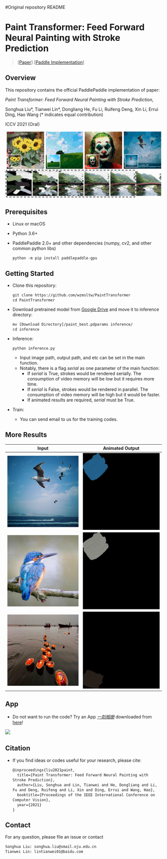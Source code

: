 #Original repository README

# Paint Transformer: Feed Forward Neural Painting with Stroke Prediction

> [[Paper](https://arxiv.org/abs/2108.03798)] [[Paddle Implementation](https://github.com/wzmsltw/PaintTransformer)]


## Overview

This repository contains the official PaddlePaddle implementation of paper:

*Paint Transformer: Feed Forward Neural Painting with Stroke Prediction*,

Songhua Liu\*, Tianwei Lin\*, Dongliang He, Fu Li, Ruifeng Deng, Xin Li, Errui Ding, Hao Wang (* indicates equal contribution)

ICCV 2021 (Oral)

![](picture/picture.png)

## Prerequisites

* Linux or macOS
* Python 3.6+
* PaddlePaddle 2.0+ and other dependencies (numpy, cv2, and other common python libs)

  ```shell
  python -m pip install paddlepaddle-gpu
  ```

## Getting Started

* Clone this repository:

  ```shell
  git clone https://github.com/wzmsltw/PaintTransformer
  cd PaintTransformer
  ```

* Download pretrained model from [Google Drive](https://drive.google.com/file/d/1G0O81qSvGp0kFCgyaQHmPygbVHFi1--q/view?usp=sharing) and move it to inference directory:

  ```shell
  mv [Download Directory]/paint_best.pdparams inference/
  cd inference
  ```

* Inference: 

  ```shell
  python inference.py
  ```

  * Input image path, output path, and etc can be set in the main function.
  * Notably, there is a flag *serial* as one parameter of the main function:
    * If *serial* is True, strokes would be rendered serially. The consumption of video memory will be low but it requires more time.
    * If *serial* is False, strokes would be rendered in parallel. The consumption of video memory will be high but it would be faster.
    * If animated results are required, *serial* must be True.

* Train:

  * You can send email to us for the training codes.

## More Results

Input             |  Animated Output
:-------------------------:|:-------------------------:
![](picture/1.jpg)  |  ![](picture/1.gif)
![](picture/2.jpg)  |  ![](picture/2.gif)
![](picture/3.jpg)  |  ![](picture/3.gif)

## App

* Do not want to run the code? Try an App [_一刻相册_](https://photo.baidu.com/) downloaded from [here](https://photo.baidu.com/union/youa/home)!

<img src="https://github.com/wzmsltw/PaintTransformer/blob/main/picture/yike.jpg" width="500px"/>

## Citation

* If you find ideas or codes useful for your research, please cite:

  ```
  @inproceedings{liu2021paint,
    title={Paint Transformer: Feed Forward Neural Painting with Stroke Prediction},
    author={Liu, Songhua and Lin, Tianwei and He, Dongliang and Li, Fu and Deng, Ruifeng and Li, Xin and Ding, Errui and Wang, Hao},
    booktitle={Proceedings of the IEEE International Conference on Computer Vision},
    year={2021}
  }
  ```

## Contact
For any question, please file an issue or contact
```
Songhua Liu: songhua.liu@smail.nju.edu.cn
Tianwei Lin: lintianwei01@baidu.com
```
